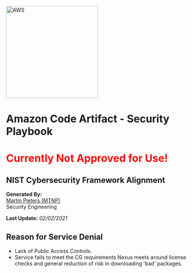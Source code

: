 <img src="https://a0.awsstatic.com/libra-css/images/logos/aws_logo_smile_1200x630.png" alt="AWS" width="250"/>

# Amazon Code Artifact - Security Playbook <!-- omit in toc -->
<h1><span style="color:red"> Currently Not Approved for Use!</span></h1>

## NIST Cybersecurity Framework Alignment <!-- omit in toc -->

**Generated By:**  
[Martin Pieters (MTNP)](https://cgweb3/profile/MTNP)
<br>
Security Engineering

**Last Update:** *02/02/2021*

## Reason for Service Denial
- Lack of Public Access Controls.
- Service fails to meet the CG requirements Nexus meets around license checks and general reduction of risk in downloading 'bad' packages.